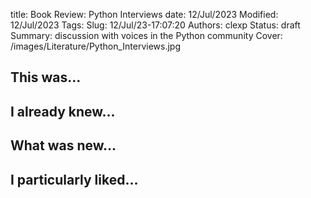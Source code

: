 title: Book Review: Python Interviews
date: 12/Jul/2023
Modified:  12/Jul/2023
Tags: 
Slug: 12/Jul/23-17:07:20
Authors: clexp
Status: draft
Summary: discussion with voices in the Python community
Cover: /images/Literature/Python_Interviews.jpg
## This was...

## I already knew...

## What was new...

## I particularly liked... 
